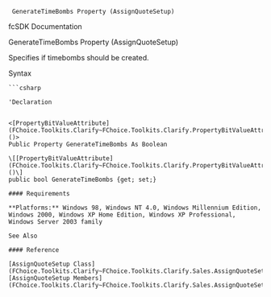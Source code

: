 ﻿     GenerateTimeBombs Property (AssignQuoteSetup)                                                   

fcSDK Documentation

GenerateTimeBombs Property (AssignQuoteSetup)

Specifies if timebombs should be created.

Syntax

```vbnet
```csharp

'Declaration
 

<[PropertyBitValueAttribute](FChoice.Toolkits.Clarify~FChoice.Toolkits.Clarify.PropertyBitValueAttribute.md)()>
Public Property GenerateTimeBombs As Boolean

\[[PropertyBitValueAttribute](FChoice.Toolkits.Clarify~FChoice.Toolkits.Clarify.PropertyBitValueAttribute.md)()\]
public bool GenerateTimeBombs {get; set;}

#### Requirements

**Platforms:** Windows 98, Windows NT 4.0, Windows Millennium Edition, Windows 2000, Windows XP Home Edition, Windows XP Professional, Windows Server 2003 family

See Also

#### Reference

[AssignQuoteSetup Class](FChoice.Toolkits.Clarify~FChoice.Toolkits.Clarify.Sales.AssignQuoteSetup.md)  
[AssignQuoteSetup Members](FChoice.Toolkits.Clarify~FChoice.Toolkits.Clarify.Sales.AssignQuoteSetup_members.md)